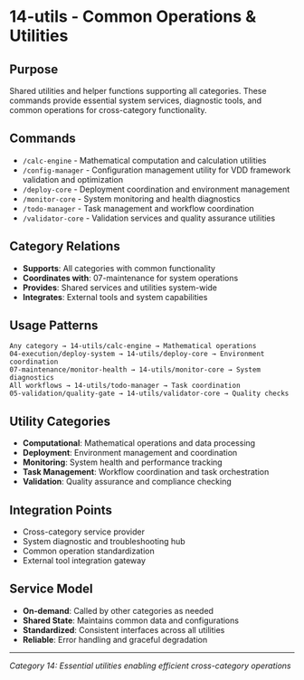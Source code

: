 # 14-utils - Common Operations & Utilities

## Purpose
Shared utilities and helper functions supporting all categories. These commands provide essential system services, diagnostic tools, and common operations for cross-category functionality.

## Commands
- `/calc-engine` - Mathematical computation and calculation utilities
- `/config-manager` - Configuration management utility for VDD framework validation and optimization
- `/deploy-core` - Deployment coordination and environment management
- `/monitor-core` - System monitoring and health diagnostics
- `/todo-manager` - Task management and workflow coordination
- `/validator-core` - Validation services and quality assurance utilities

## Category Relations
- **Supports**: All categories with common functionality
- **Coordinates with**: 07-maintenance for system operations
- **Provides**: Shared services and utilities system-wide
- **Integrates**: External tools and system capabilities

## Usage Patterns
```
Any category → 14-utils/calc-engine → Mathematical operations
04-execution/deploy-system → 14-utils/deploy-core → Environment coordination  
07-maintenance/monitor-health → 14-utils/monitor-core → System diagnostics
All workflows → 14-utils/todo-manager → Task coordination
05-validation/quality-gate → 14-utils/validator-core → Quality checks
```

## Utility Categories
- **Computational**: Mathematical operations and data processing
- **Deployment**: Environment management and coordination
- **Monitoring**: System health and performance tracking
- **Task Management**: Workflow coordination and task orchestration
- **Validation**: Quality assurance and compliance checking

## Integration Points
- Cross-category service provider
- System diagnostic and troubleshooting hub
- Common operation standardization
- External tool integration gateway

## Service Model
- **On-demand**: Called by other categories as needed
- **Shared State**: Maintains common data and configurations
- **Standardized**: Consistent interfaces across all utilities
- **Reliable**: Error handling and graceful degradation

---
*Category 14: Essential utilities enabling efficient cross-category operations*